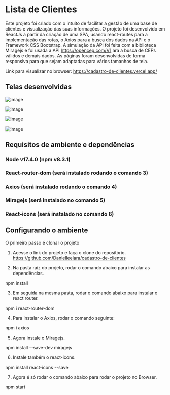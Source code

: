 # Lista de Clientes

Este projeto foi criado com o intuito de facilitar a gestão de uma base de clientes e visualização das suas informações. O projeto foi desenvolvido em ReactJs a partir da criação de uma SPA, usando react-routes para a implementação das rotas, o Axios para a busca dos dados na API e o Framework CSS Bootstrap. A simulação da API foi feita com a biblioteca Miragejs e foi usada a API https://opencep.com/V1 ara a busca de CEPs válidos e demais dados. As páginas foram desenvolvidas de forma responsiva para que sejam adaptadas para vários tamanhos de tela.

Link para visualizar no browser: https://cadastro-de-clientes.vercel.app/
## Telas desenvolvidas

![image](https://user-images.githubusercontent.com/78480991/162593323-1b80e2f5-5a58-453e-9967-17e57bec7ef9.png)

![image](https://user-images.githubusercontent.com/78480991/162593318-c4cd84f5-0bd1-45b1-81ea-c535c40bfcb1.png)

![image](https://user-images.githubusercontent.com/78480991/162593332-270623bb-bec5-4595-92fd-a0b4a69371c8.png)

![image](https://user-images.githubusercontent.com/78480991/162593342-83cd70f3-1c59-4ca6-a92a-62b13c70abc1.png)


## Requisitos de ambiente e dependências

### Node v17.4.0 (npm v8.3.1) 
### React-router-dom (será instalado rodando o comando 3)
### Axios (será instalado rodando o comando 4) 
### Miragejs (será instalado no comando 5)
### React-icons (será instalado no comando 6)

## Configurando o ambiente

O primeiro passo é clonar o projeto

1. Acesse o link do projeto e faça o clone do repositório.
https://github.com/Danielleelara/cadastro-de-clientes

2. Na pasta raiz do projeto, rodar o comando abaixo para instalar as dependências.

npm install

3. Em seguida na mesma pasta, rodar o comando abaixo para instalar o react router.

npm i react-router-dom

4. Para instalar o Axios, rodar o comando seguinte:

npm i axios

5. Agora instale o Miragejs.

npm install --save-dev miragejs

6. Instale também o react-icons. 

npm install react-icons --save

7. Agora é só rodar o comando abaixo para rodar o projeto no Browser.

npm start


